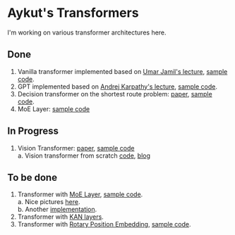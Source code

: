 # Aykut's Transformers
I'm working on various transformer architectures here.

## Done
1. Vanilla transformer implemented based on [Umar Jamil's lecture](https://youtu.be/ISNdQcPhsts?si=kd00dN1GiQRQgQoj), [sample code](https://github.com/hkproj/pytorch-transformer).
2. GPT implemented based on [Andrej Karpathy's lecture](https://youtu.be/kCc8FmEb1nY?si=ZnAfFHPO1ly3Ie0t), [sample code](https://github.com/karpathy/ng-video-lecture).
3. Decision transformer on the shortest route problem: [paper](https://arxiv.org/pdf/2106.01345), [sample code](https://github.com/kzl/decision-transformer).  
4. MoE Layer: [sample code](https://github.com/YeonwooSung/Pytorch_mixture-of-experts)

## In Progress
1. Vision Transformer: [paper](https://arxiv.org/pdf/2010.11929), [sample code](https://github.com/google-research/vision_transformer)  
   a. Vision transformer from scratch [code](https://github.com/tintn/vision-transformer-from-scratch), [blog](https://tintn.github.io/Implementing-Vision-Transformer-from-Scratch/)

## To be done
1. Transformer with [MoE Layer](https://arxiv.org/pdf/1701.06538), [sample code](https://github.com/YeonwooSung/Pytorch_mixture-of-experts?tab=readme-ov-file).  
   a. Nice pictures [here](https://www.linkedin.com/pulse/mixture-experts-moe-transformers-impact-large-language-nikhil-goel-fj2tc/).  
   b. Another [implementation](https://gist.github.com/ruvnet/0928768dd1e4af8816e31dde0a0205d5).
2. Transformer with [KAN layers](https://arxiv.org/pdf/2404.19756).
3. Transformer with [Rotary Position Embedding](https://arxiv.org/pdf/2104.09864), [sample code](https://github.com/ZhuiyiTechnology/roformer).
